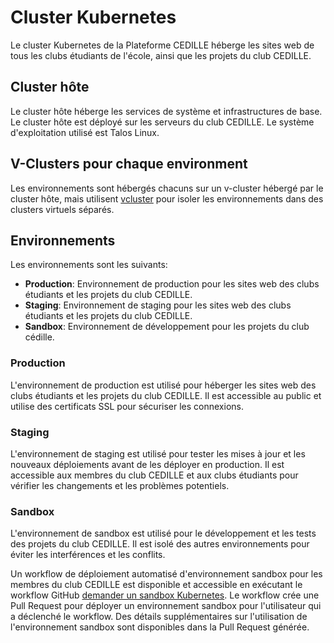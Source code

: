 # Cluster Kubernetes

Le cluster Kubernetes de la Plateforme CEDILLE héberge les sites web de tous les
clubs étudiants de l'école, ainsi que les projets du club CEDILLE.

## Cluster hôte

Le cluster hôte héberge les services de système et infrastructures de base. Le
cluster hôte est déployé sur les serveurs du club CEDILLE. Le système
d'exploitation utilisé est Talos Linux.

## V-Clusters pour chaque environment

Les environnements sont hébergés chacuns sur un v-cluster hébergé par le cluster
hôte, mais utilisent [vcluster](https://www.vcluster.com/) pour isoler les
environnements dans des clusters virtuels séparés.

## Environnements

Les environnements sont les suivants:

- **Production**: Environnement de production pour les sites web des clubs
  étudiants et les projets du club CEDILLE.
- **Staging**: Environnement de staging pour les sites web des clubs étudiants
  et les projets du club CEDILLE.
- **Sandbox**: Environnement de développement pour les projets du club cédille.

### Production

L'environnement de production est utilisé pour héberger les sites web des clubs
étudiants et les projets du club CEDILLE. Il est accessible au public et utilise
des certificats SSL pour sécuriser les connexions.

### Staging

L'environnement de staging est utilisé pour tester les mises à jour et les
nouveaux déploiements avant de les déployer en production. Il est accessible aux
membres du club CEDILLE et aux clubs étudiants pour vérifier les changements et
les problèmes potentiels.

### Sandbox

L'environnement de sandbox est utilisé pour le développement et les tests des
projets du club CEDILLE. Il est isolé des autres environnements pour éviter les
interférences et les conflits.

Un workflow de déploiement automatisé d'environnement sandbox pour les membres
du club CEDILLE est disponible et accessible en exécutant le workflow GitHub
[demander un sandbox
Kubernetes](https://github.com/ClubCedille/Plateforme-Cedille/actions/workflows/request-sandbox.yml).
Le workflow crée une Pull Request pour déployer un environnement sandbox pour
l'utilisateur qui a déclenché le workflow. Des détails supplémentaires sur
l'utilisation de l'environnement sandbox sont disponibles dans la Pull Request
générée.
